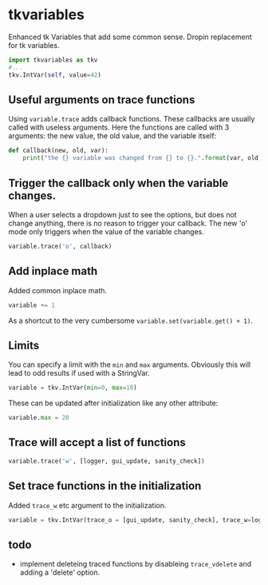 # tkvariables
Enhanced tk Variables that add some common sense. Dropin replacement for tk variables. 

```python
import tkvariables as tkv
#...
tkv.IntVar(self, value=42)
```

## Useful arguments on trace functions

Using `variable.trace` adds callback functions. These callbacks are usually called with useless arguments. Here the functions are called with 3 arguments: the new value, the old value, and the variable itself: 

```python
def callback(new, old, var):
    print("the {} variable was changed from {} to {}.".format(var, old, new))
```

## Trigger the callback only when the variable changes. 

When a user selects a dropdown just to see the options, but does not change anything, there is no reason to trigger your callback. The new 'o' mode only triggers when the value of the variable changes. 

```python
variable.trace('o', callback)
```

## Add inplace math

Added common inplace math. 

```python
variable += 1
```
 As a shortcut to the very cumbersome `variable.set(variable.get() + 1)`. 

## Limits

You can specify a limit with the `min` and `max` arguments. Obviously this will lead to odd results if used with a StringVar.

```python
variable = tkv.IntVar(min=0, max=10)
```

These can be updated after initialization like any other attribute:

```python
variable.max = 20
```

## Trace will accept a list of functions

```python
variable.trace('w', [logger, gui_update, sanity_check])
```

## Set trace functions in the initialization

Added `trace_w` etc argument to the initialization. 

```python
variable = tkv.IntVar(trace_o = [gui_update, sanity_check], trace_w=logger)
```

## todo
* implement deleteing traced functions by disableing `trace_vdelete` and adding a 'delete' option. 
